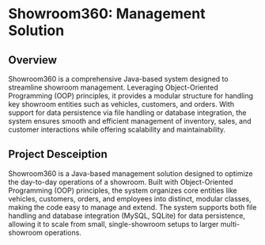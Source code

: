 # Showroom360: Management Solution
## Overview
Showroom360 is a comprehensive Java-based system designed to streamline showroom management. Leveraging Object-Oriented Programming (OOP) principles, it provides a modular structure for handling key showroom entities such as vehicles, customers, and orders. With support for data persistence via file handling or database integration, the system ensures smooth and efficient management of inventory, sales, and customer interactions while offering scalability and maintainability.
## Project Desceiption
Showroom360 is a Java-based management solution designed to optimize the day-to-day operations of a showroom. Built with Object-Oriented Programming (OOP) principles, the system organizes core entities like vehicles, customers, orders, and employees into distinct, modular classes, making the code easy to manage and extend. The system supports both file handling and database integration (MySQL, SQLite) for data persistence, allowing it to scale from small, single-showroom setups to larger multi-showroom operations.
